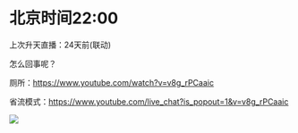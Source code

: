 # 北京时间22:00

上次升天直播：24天前(联动)

怎么回事呢？

厕所：https://www.youtube.com/watch?v=v8g_rPCaaic

省流模式：https://www.youtube.com/live_chat?is_popout=1&v=v8g_rPCaaic

<img src="https://img.nga.178.com/attachments/mon_202105/29/7nQ2o-grguZ11T3cSgd-o4.png"></img>